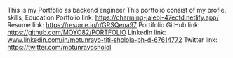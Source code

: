 This is my Portfolio as backend engineer
This portfolio consist of my profie, skills, Education
Portfolio link: https://charming-jalebi-47ecfd.netlify.app/
Resume link: https://resume.io/r/GRSQena97
Portifolio GitHub link: https://github.com/MOYO82/PORTFOLIO
LinkedIn link: www.linkedin.com/in/motunrayo-titi-sholola-ph-d-67614772
Twitter link: https://twitter.com/motunrayosholol